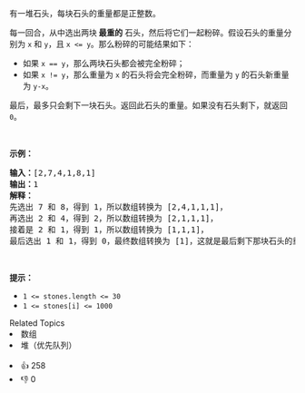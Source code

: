 <p>有一堆石头，每块石头的重量都是正整数。</p>

<p>每一回合，从中选出两块<strong> 最重的</strong> 石头，然后将它们一起粉碎。假设石头的重量分别为&nbsp;<code>x</code> 和&nbsp;<code>y</code>，且&nbsp;<code>x &lt;= y</code>。那么粉碎的可能结果如下：</p>

<ul> 
 <li>如果&nbsp;<code>x == y</code>，那么两块石头都会被完全粉碎；</li> 
 <li>如果&nbsp;<code>x != y</code>，那么重量为&nbsp;<code>x</code>&nbsp;的石头将会完全粉碎，而重量为&nbsp;<code>y</code>&nbsp;的石头新重量为&nbsp;<code>y-x</code>。</li> 
</ul>

<p>最后，最多只会剩下一块石头。返回此石头的重量。如果没有石头剩下，就返回 <code>0</code>。</p>

<p>&nbsp;</p>

<p><strong>示例：</strong></p>

<pre>
<strong>输入：</strong>[2,7,4,1,8,1]
<strong>输出：</strong>1
<strong>解释：</strong>
先选出 7 和 8，得到 1，所以数组转换为 [2,4,1,1,1]，
再选出 2 和 4，得到 2，所以数组转换为 [2,1,1,1]，
接着是 2 和 1，得到 1，所以数组转换为 [1,1,1]，
最后选出 1 和 1，得到 0，最终数组转换为 [1]，这就是最后剩下那块石头的重量。</pre>

<p>&nbsp;</p>

<p><strong>提示：</strong></p>

<ul> 
 <li><code>1 &lt;= stones.length &lt;= 30</code></li> 
 <li><code>1 &lt;= stones[i] &lt;= 1000</code></li> 
</ul>

<div><div>Related Topics</div><div><li>数组</li><li>堆（优先队列）</li></div></div><br><div><li>👍 258</li><li>👎 0</li></div>